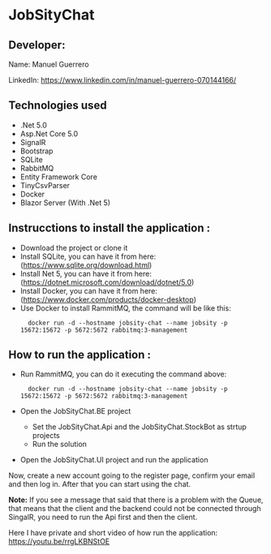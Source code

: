 # JobSityChat

## Developer:
Name: Manuel Guerrero

LinkedIn: https://www.linkedin.com/in/manuel-guerrero-070144166/

## Technologies used

- .Net 5.0
- Asp.Net Core 5.0
- SignalR
- Bootstrap 
- SQLite
- RabbitMQ
- Entity Framework Core
- TinyCsvParser
- Docker
- Blazor Server (With .Net 5)

## Instrucctions to install the application :

- Download the project or clone it
- Install SQLite, you can have it from here: (https://www.sqlite.org/download.html)
- Install Net 5, you can have it from here: (https://dotnet.microsoft.com/download/dotnet/5.0)
- Install Docker, you can have it from here: (https://www.docker.com/products/docker-desktop)
- Use Docker to install RammitMQ, the command will be like this:
  ````
	docker run -d --hostname jobsity-chat --name jobsity -p 15672:15672 -p 5672:5672 rabbitmq:3-management 
	````

## How to run the application :

- Run RammitMQ, you can do it executing the command above:
  ````
	docker run -d --hostname jobsity-chat --name jobsity -p 15672:15672 -p 5672:5672 rabbitmq:3-management 
	````
- Open the JobSityChat.BE project
  - Set the JobSityChat.Api and the JobSityChat.StockBot as strtup projects
  - Run the solution

- Open the JobSityChat.UI project and run the application

Now, create a new account going to the register page, confirm your email and then log in.
After that you can start using the chat.

**Note:** If you see a message that said that there is a problem with the Queue, that means that the client and the backend could not be connected through SingalR, you need to run the Api first and then the client.

Here I have private and short video of how run the application: https://youtu.be/rrgLKBNStOE

